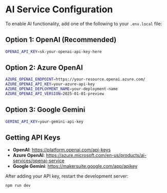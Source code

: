 # AI Service Configuration

To enable AI functionality, add one of the following to your `.env.local` file:

## Option 1: OpenAI (Recommended)
```bash
OPENAI_API_KEY=sk-your-openai-api-key-here
```

## Option 2: Azure OpenAI
```bash
AZURE_OPENAI_ENDPOINT=https://your-resource.openai.azure.com/
AZURE_OPENAI_API_KEY=your-azure-api-key
AZURE_OPENAI_DEPLOYMENT_NAME=your-deployment-name
AZURE_OPENAI_API_VERSION=2025-01-01-preview
```

## Option 3: Google Gemini
```bash
GEMINI_API_KEY=your-gemini-api-key
```

## Getting API Keys

- **OpenAI**: https://platform.openai.com/api-keys
- **Azure OpenAI**: https://azure.microsoft.com/en-us/products/ai-services/openai-service
- **Google Gemini**: https://makersuite.google.com/app/apikey

After adding your API key, restart the development server:
```bash
npm run dev
```


